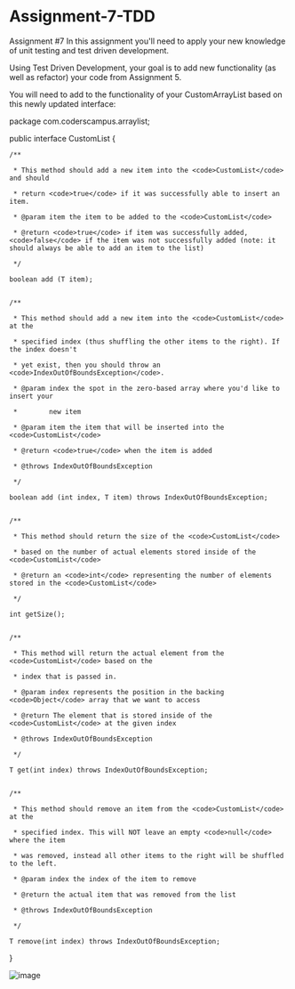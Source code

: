 # Assignment-7-TDD
 
 Assignment #7
In this assignment you'll need to apply your new knowledge of unit testing and test driven development.

Using Test Driven Development, your goal is to add new functionality (as well as refactor) your code from Assignment 5.

You will need to add to the functionality of your CustomArrayList based on this newly updated interface:


package com.coderscampus.arraylist;


public interface CustomList<T> {

    /**

     * This method should add a new item into the <code>CustomList</code> and should

     * return <code>true</code> if it was successfully able to insert an item.

     * @param item the item to be added to the <code>CustomList</code>

     * @return <code>true</code> if item was successfully added, <code>false</code> if the item was not successfully added (note: it should always be able to add an item to the list)

     */

    boolean add (T item);

   
    /**

     * This method should add a new item into the <code>CustomList</code> at the

     * specified index (thus shuffling the other items to the right). If the index doesn't

     * yet exist, then you should throw an <code>IndexOutOfBoundsException</code>.

     * @param index the spot in the zero-based array where you'd like to insert your

     *        new item

     * @param item the item that will be inserted into the <code>CustomList</code>

     * @return <code>true</code> when the item is added

     * @throws IndexOutOfBoundsException

     */

    boolean add (int index, T item) throws IndexOutOfBoundsException;

   
    /**

     * This method should return the size of the <code>CustomList</code>

     * based on the number of actual elements stored inside of the <code>CustomList</code>

     * @return an <code>int</code> representing the number of elements stored in the <code>CustomList</code>

     */

    int getSize();

   
    /**

     * This method will return the actual element from the <code>CustomList</code> based on the

     * index that is passed in.

     * @param index represents the position in the backing <code>Object</code> array that we want to access

     * @return The element that is stored inside of the <code>CustomList</code> at the given index

     * @throws IndexOutOfBoundsException

     */

    T get(int index) throws IndexOutOfBoundsException;

   
    /**

     * This method should remove an item from the <code>CustomList</code> at the

     * specified index. This will NOT leave an empty <code>null</code> where the item

     * was removed, instead all other items to the right will be shuffled to the left.

     * @param index the index of the item to remove

     * @return the actual item that was removed from the list

     * @throws IndexOutOfBoundsException

     */

    T remove(int index) throws IndexOutOfBoundsException;

}

![image](https://github.com/TjacksWebDev/Assignment-7-TDD/assets/143833425/3f50099e-a93a-4306-889d-799b386e1997)

